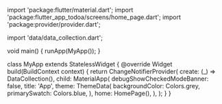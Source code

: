 import 'package:flutter/material.dart';
import 'package:flutter_app_todoa/screens/home_page.dart';
import 'package:provider/provider.dart';

import 'data/data_collection.dart';

void main() {
runApp(MyApp());
}

class MyApp extends StatelessWidget {
@override
Widget build(BuildContext context) {
return ChangeNotifierProvider(
create: (_) => DataCollection(),
child: MaterialApp(
debugShowCheckedModeBanner: false,
title: 'App',
theme: ThemeData(
backgroundColor: Colors.grey,
primarySwatch: Colors.blue,
),
home: HomePage(),
),
);
}
}
